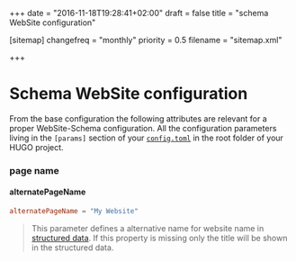 +++
date = "2016-11-18T19:28:41+02:00"
draft = false
title = "schema WebSite configuration"

[sitemap]
  changefreq = "monthly"
  priority = 0.5
  filename = "sitemap.xml"
  
+++

# Schema WebSite configuration

From the base configuration the following attributes are relevant for a proper WebSite-Schema configuration. All the configuration parameters living in the `[params]` section of your [`config.toml`](/config/) in the root folder of your HUGO project.

### page name

#### alternatePageName

```toml
alternatePageName = "My Website"
```

>  This parameter defines a alternative name for website name in [structured data](/schema/). If this property is missing only the title will be shown in the structured data.